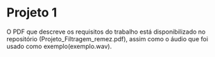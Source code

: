 # Projeto 1
O PDF que descreve os requisitos do trabalho está disponibilizado no repositório (Projeto_Filtragem_remez.pdf), assim como o áudio que foi usado como exemplo(exemplo.wav).
